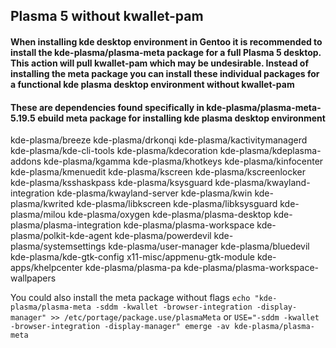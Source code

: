 ## Plasma 5 without kwallet-pam
#### When installing kde desktop environment in Gentoo it is recommended to install the kde-plasma/plasma-meta package for a full Plasma 5 desktop. This action will pull kwallet-pam which may be undesirable. Instead of installing the meta package you can install these individual packages for a functional kde plasma desktop environment without kwallet-pam
#### These are dependencies found specifically in kde-plasma/plasma-meta-5.19.5 ebuild meta package for installing kde plasma desktop environment
kde-plasma/breeze kde-plasma/drkonqi kde-plasma/kactivitymanagerd kde-plasma/kde-cli-tools kde-plasma/kdecoration kde-plasma/kdeplasma-addons kde-plasma/kgamma kde-plasma/khotkeys kde-plasma/kinfocenter kde-plasma/kmenuedit kde-plasma/kscreen kde-plasma/kscreenlocker kde-plasma/ksshaskpass kde-plasma/ksysguard kde-plasma/kwayland-integration kde-plasma/kwayland-server kde-plasma/kwin kde-plasma/kwrited kde-plasma/libkscreen kde-plasma/libksysguard kde-plasma/milou kde-plasma/oxygen kde-plasma/plasma-desktop kde-plasma/plasma-integration kde-plasma/plasma-workspace kde-plasma/polkit-kde-agent kde-plasma/powerdevil kde-plasma/systemsettings kde-plasma/user-manager kde-plasma/bluedevil kde-plasma/kde-gtk-config x11-misc/appmenu-gtk-module kde-apps/khelpcenter kde-plasma/plasma-pa kde-plasma/plasma-workspace-wallpapers


You could also install the meta package without flags
`echo "kde-plasma/plasma-meta -sddm -kwallet -browser-integration -display-manager" >> /etc/portage/package.use/plasmaMeta`
or
`USE="-sddm -kwallet -browser-integration -display-manager" emerge -av kde-plasma/plasma-meta`

